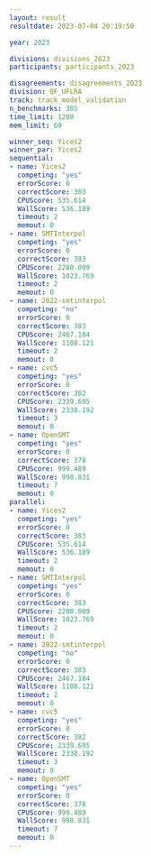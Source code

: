 ```yaml
---
layout: result
resultdate: 2023-07-04 20:19:50

year: 2023

divisions: divisions_2023
participants: participants_2023

disagreements: disagreements_2023
division: QF_UFLRA
track: track_model_validation
n_benchmarks: 385
time_limit: 1200
mem_limit: 60

winner_seq: Yices2
winner_par: Yices2
sequential:
- name: Yices2
  competing: "yes"
  errorScore: 0
  correctScore: 383
  CPUScore: 535.614
  WallScore: 536.189
  timeout: 2
  memout: 0
- name: SMTInterpol
  competing: "yes"
  errorScore: 0
  correctScore: 383
  CPUScore: 2280.009
  WallScore: 1023.769
  timeout: 2
  memout: 0
- name: 2022-smtinterpol
  competing: "no"
  errorScore: 0
  correctScore: 383
  CPUScore: 2467.184
  WallScore: 1108.121
  timeout: 2
  memout: 0
- name: cvc5
  competing: "yes"
  errorScore: 0
  correctScore: 382
  CPUScore: 2339.695
  WallScore: 2338.192
  timeout: 3
  memout: 0
- name: OpenSMT
  competing: "yes"
  errorScore: 0
  correctScore: 378
  CPUScore: 999.489
  WallScore: 998.831
  timeout: 7
  memout: 0
parallel:
- name: Yices2
  competing: "yes"
  errorScore: 0
  correctScore: 383
  CPUScore: 535.614
  WallScore: 536.189
  timeout: 2
  memout: 0
- name: SMTInterpol
  competing: "yes"
  errorScore: 0
  correctScore: 383
  CPUScore: 2280.009
  WallScore: 1023.769
  timeout: 2
  memout: 0
- name: 2022-smtinterpol
  competing: "no"
  errorScore: 0
  correctScore: 383
  CPUScore: 2467.184
  WallScore: 1108.121
  timeout: 2
  memout: 0
- name: cvc5
  competing: "yes"
  errorScore: 0
  correctScore: 382
  CPUScore: 2339.695
  WallScore: 2338.192
  timeout: 3
  memout: 0
- name: OpenSMT
  competing: "yes"
  errorScore: 0
  correctScore: 378
  CPUScore: 999.489
  WallScore: 998.831
  timeout: 7
  memout: 0
---
```

